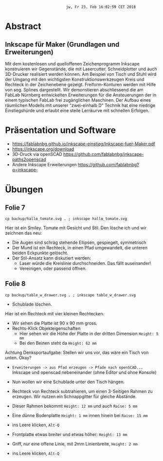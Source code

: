                                 jw, Fr 23. Feb 16:02:59 CET 2018

Abstract
========

Inkscape für Maker (Grundlagen und Erweiterungen)
-------------------------------------------------

Mit dem kostenlosen und quelloffenen Zeichenprogramm Inkscape konstruieren wir
Gegenstände, die mit Lasercutter, Schneidplotter und auch 3D-Drucker realisiert
werden können.
Am Beispiel von Tisch und Stuhl wird der Umgang mit den wichtigsten
Konstruktionswerkzeugen Kreis und Rechteck in der Zeichenebene gezeigt. 
Freiform-Konturen werden mit Hilfe von sog. Splines dargestellt.
Wir demonstieren abschliessend die am FabLab Nürnberg entwickelten
Erweiterungen für die Ansteuerungen der in einem typischen FabLab frei
zugänglichen Maschinen. Der Aufbau eines räumlichen Modells mit unserer
"zwei-einhalb D" Technik hat eine niedrige Einstiegshürde und erlaubt eine
steile Lernkurve mit schnellen Erfolgen.


Präsentation und Software
=========================

* https://fablabnbg.github.io/inkscape-einstieg/Inkscape-fuer-Maker.pdf
* https://inkscape.org/download
* 3D-Druck via openSCAD https://github.com/fablabnbg/inkscape-paths2openscad
* Andere Inkscape Erweiterungen https://github.com/fablabnbg?q=inkscape-


Übungen
=======

Folie 7
-------

`cp backup/hallo_tomate.svg . ; inkscape hallo_tomate.svg`

Hier ist ein Smiley. Tomate mit Gesicht und Stil.
Den lösche ich und wir zeichnen das neu:
 - Die Augen sind schräg stehende Ellipsen, gespiegelt, symmetrisch
 - Der Mund ist ein Rechteck, in einen Pfad umgewandelt,
   die unteren beiden Eckpunkte gelöscht.
 - Der Stil-Ansatz kann diskutiert werden:
   - Laser würde die Kreislinie durchschneiden. Das fällt auseinander!
   - Vereinigen, oder passend öffnen.

Folie 8
-------
`cp backup/table_w_drawer.svg . ; inkscape table_w_drawer.svg`

 - Schublade löschen.

Hier ist ein Rechteck mit vier kleinen Rechtecken. 

 - Wir sehen die Platte ist 90 x 90 mm gross.
 - Rechts-Klick Objekteigenschaften 
   - Hier sehen wir die Höhe der Platte in der dritten Dimension
     `Height: 5 mm`
   - Bei den Beinen steht da 
     `Height: 62 mm`

Achtung Denksportaufgabe:
Stellen wir uns vor, das wäre ein Tisch von unten. Okay?

 - `Erweiterungen -> aus Pfad erzeugen -> Pfade nach openSCAD...`
   Inkscape und openscad nebeneinander (ohne Editor und ohne Konsole)

 - Nun wollen wir eine Schublade unter den Tisch hängen.
 - Rechteck von Rechteck subtrahieren, um einen 3-Seitigen Rahmen 
   zu erzeugen. Wir nutzen ein Schnappgitter für gleiche Abstände.
 - Dieser Rahmen bekommt `Height: 12 mm`    und auch `Raise: 5 mm`
 - Eine dünne Bodenplatte `Height: 1 mm` innen hinein bei `Raise: 15 mm`
 - ins Leere klicken, `Alt-Q`
 - Frontplatte etwas breiter und etwas höher: `Height: 13 mm`
 - Griff, nur eine offene Linie, mit 2mm Linienbreite, `Height: 2 mm`
 - ins Leere klicken, `Alt-Q`

